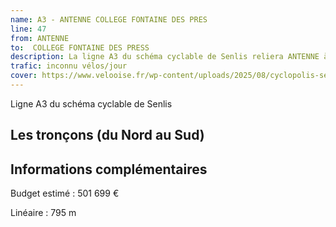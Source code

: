 ```yaml
---
name: A3 - ANTENNE COLLEGE FONTAINE DES PRES
line: 47
from: ANTENNE
to:  COLLEGE FONTAINE DES PRESS 
description: La ligne A3 du schéma cyclable de Senlis reliera ANTENNE à COLLEGE FONTAINE DES PRESS 
trafic: inconnu vélos/jour
cover: https://www.velooise.fr/wp-content/uploads/2025/08/cyclopolis-senlis-A3.jpg
---
```

Ligne A3 du schéma cyclable de Senlis
## Les tronçons (du Nord au Sud)

## Informations complémentaires

Budget estimé : 501 699 €

Linéaire : 795 m


